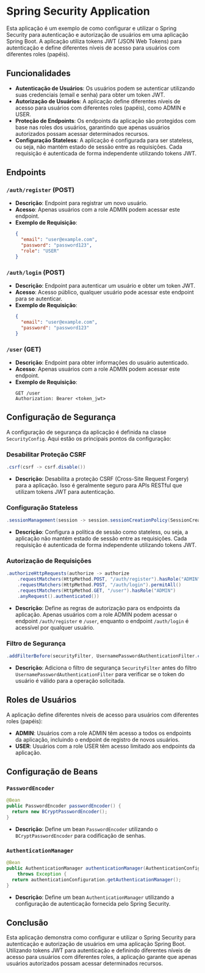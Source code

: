 # Spring Security Application

Esta aplicação é um exemplo de como configurar e utilizar o Spring Security para autenticação e autorização de usuários em uma aplicação Spring Boot. A aplicação utiliza tokens JWT (JSON Web Tokens) para autenticação e define diferentes níveis de acesso para usuários com diferentes roles (papéis).

## Funcionalidades

- **Autenticação de Usuários**: Os usuários podem se autenticar utilizando suas credenciais (email e senha) para obter um token JWT.
- **Autorização de Usuários**: A aplicação define diferentes níveis de acesso para usuários com diferentes roles (papéis), como ADMIN e USER.
- **Proteção de Endpoints**: Os endpoints da aplicação são protegidos com base nas roles dos usuários, garantindo que apenas usuários autorizados possam acessar determinados recursos.
- **Configuração Stateless**: A aplicação é configurada para ser stateless, ou seja, não mantém estado de sessão entre as requisições. Cada requisição é autenticada de forma independente utilizando tokens JWT.

## Endpoints

### `/auth/register` (POST)

- **Descrição**: Endpoint para registrar um novo usuário.
- **Acesso**: Apenas usuários com a role ADMIN podem acessar este endpoint.
- **Exemplo de Requisição**:
  ```json
  {
    "email": "user@example.com",
    "password": "password123",
    "role": "USER"
  }
  ```

### `/auth/login` (POST)

- **Descrição**: Endpoint para autenticar um usuário e obter um token JWT.
- **Acesso**: Acesso público, qualquer usuário pode acessar este endpoint para se autenticar.
- **Exemplo de Requisição**:
  ```json
  {
    "email": "user@example.com",
    "password": "password123"
  }
  ```

### `/user` (GET)

- **Descrição**: Endpoint para obter informações do usuário autenticado.
- **Acesso**: Apenas usuários com a role ADMIN podem acessar este endpoint.
- **Exemplo de Requisição**:
  ```http
  GET /user
  Authorization: Bearer <token_jwt>
  ```

## Configuração de Segurança

A configuração de segurança da aplicação é definida na classe `SecurityConfig`. Aqui estão os principais pontos da configuração:

### Desabilitar Proteção CSRF

```java
.csrf(csrf -> csrf.disable())
```
- **Descrição**: Desabilita a proteção CSRF (Cross-Site Request Forgery) para a aplicação. Isso é geralmente seguro para APIs RESTful que utilizam tokens JWT para autenticação.

### Configuração Stateless

```java
.sessionManagement(session -> session.sessionCreationPolicy(SessionCreationPolicy.STATELESS))
```
- **Descrição**: Configura a política de sessão como stateless, ou seja, a aplicação não mantém estado de sessão entre as requisições. Cada requisição é autenticada de forma independente utilizando tokens JWT.

### Autorização de Requisições

```java
.authorizeHttpRequests(authorize -> authorize
    .requestMatchers(HttpMethod.POST, "/auth/register").hasRole("ADMIN")
    .requestMatchers(HttpMethod.POST, "/auth/login").permitAll()
    .requestMatchers(HttpMethod.GET, "/user").hasRole("ADMIN")
    .anyRequest().authenticated())
```
- **Descrição**: Define as regras de autorização para os endpoints da aplicação. Apenas usuários com a role ADMIN podem acessar o endpoint `/auth/register` e `/user`, enquanto o endpoint `/auth/login` é acessível por qualquer usuário.

### Filtro de Segurança

```java
.addFilterBefore(securityFilter, UsernamePasswordAuthenticationFilter.class)
```
- **Descrição**: Adiciona o filtro de segurança `SecurityFilter` antes do filtro `UsernamePasswordAuthenticationFilter` para verificar se o token do usuário é válido para a operação solicitada.

## Roles de Usuários

A aplicação define diferentes níveis de acesso para usuários com diferentes roles (papéis):

- **ADMIN**: Usuários com a role ADMIN têm acesso a todos os endpoints da aplicação, incluindo o endpoint de registro de novos usuários.
- **USER**: Usuários com a role USER têm acesso limitado aos endpoints da aplicação.

## Configuração de Beans

### `PasswordEncoder`

```java
@Bean
public PasswordEncoder passwordEncoder() {
  return new BCryptPasswordEncoder();
}
```
- **Descrição**: Define um bean `PasswordEncoder` utilizando o `BCryptPasswordEncoder` para codificação de senhas.

### `AuthenticationManager`

```java
@Bean
public AuthenticationManager authenticationManager(AuthenticationConfiguration authenticationConfiguration)
    throws Exception {
  return authenticationConfiguration.getAuthenticationManager();
}
```
- **Descrição**: Define um bean `AuthenticationManager` utilizando a configuração de autenticação fornecida pelo Spring Security.

## Conclusão

Esta aplicação demonstra como configurar e utilizar o Spring Security para autenticação e autorização de usuários em uma aplicação Spring Boot. Utilizando tokens JWT para autenticação e definindo diferentes níveis de acesso para usuários com diferentes roles, a aplicação garante que apenas usuários autorizados possam acessar determinados recursos.
